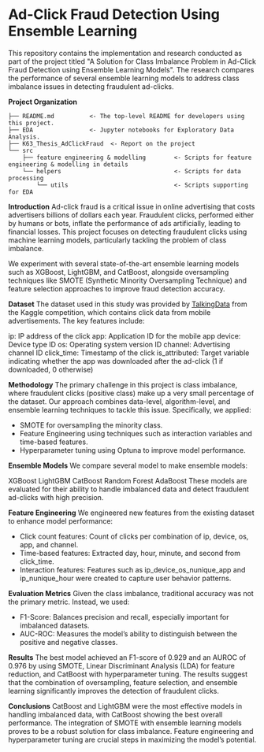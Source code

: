 # Ad-Click Fraud Detection Using Ensemble Learning
This repository contains the implementation and research conducted as part of the project titled "A Solution for Class Imbalance Problem in Ad-Click Fraud Detection using Ensemble Learning Models". The research compares the performance of several ensemble learning models to address class imbalance issues in detecting fraudulent ad-clicks.

**Project Organization**
```
├── README.md          <- The top-level README for developers using this project.
├── EDA                <- Jupyter notebooks for Exploratory Data Analysis.
├── K63_Thesis_AdClickFraud  <- Report on the project
└── src
    ├── feature engineering & modelling        <- Scripts for feature engineering & modelling in details
    └── helpers                                <- Scripts for data processing
        └── utils                              <- Scripts supporting for EDA 
```


**Introduction**
Ad-click fraud is a critical issue in online advertising that costs advertisers billions of dollars each year. Fraudulent clicks, performed either by humans or bots, inflate the performance of ads artificially, leading to financial losses. This project focuses on detecting fraudulent clicks using machine learning models, particularly tackling the problem of class imbalance.

We experiment with several state-of-the-art ensemble learning models such as XGBoost, LightGBM, and CatBoost, alongside oversampling techniques like SMOTE (Synthetic Minority Oversampling Technique) and feature selection approaches to improve fraud detection accuracy.

**Dataset**
The dataset used in this study was provided by [TalkingData](https://www.kaggle.com/competitions/talkingdata-adtracking-fraud-detection) from the Kaggle competition, which contains click data from mobile advertisements. The key features include:

ip: IP address of the click
app: Application ID for the mobile app
device: Device type ID
os: Operating system version ID
channel: Advertising channel ID
click_time: Timestamp of the click
is_attributed: Target variable indicating whether the app was downloaded after the ad-click (1 if downloaded, 0 otherwise)

**Methodology**
The primary challenge in this project is class imbalance, where fraudulent clicks (positive class) make up a very small percentage of the dataset. Our approach combines data-level, algorithm-level, and ensemble learning techniques to tackle this issue. Specifically, we applied:

- SMOTE for oversampling the minority class.
- Feature Engineering using techniques such as interaction variables and time-based features.
- Hyperparameter tuning using Optuna to improve model performance.

**Ensemble Models**
We compare several model to make ensemble models:

XGBoost
LightGBM
CatBoost
Random Forest
AdaBoost
These models are evaluated for their ability to handle imbalanced data and detect fraudulent ad-clicks with high precision.

**Feature Engineering**
We engineered new features from the existing dataset to enhance model performance:
- Click count features: Count of clicks per combination of ip, device, os, app, and channel.
- Time-based features: Extracted day, hour, minute, and second from click_time.
- Interaction features: Features such as ip_device_os_nunique_app and ip_nunique_hour were created to capture user behavior patterns.
  
**Evaluation Metrics**
Given the class imbalance, traditional accuracy was not the primary metric. Instead, we used:
- F1-Score: Balances precision and recall, especially important for imbalanced datasets.
- AUC-ROC: Measures the model’s ability to distinguish between the positive and negative classes.
  
**Results**
The best model achieved an F1-score of 0.929 and an AUROC of 0.976 by using SMOTE, Linear Discriminant Analysis (LDA) for feature reduction, and CatBoost with hyperparameter tuning. The results suggest that the combination of oversampling, feature selection, and ensemble learning significantly improves the detection of fraudulent clicks.

**Conclusions**
CatBoost and LightGBM were the most effective models in handling imbalanced data, with CatBoost showing the best overall performance.
The integration of SMOTE with ensemble learning models proves to be a robust solution for class imbalance.
Feature engineering and hyperparameter tuning are crucial steps in maximizing the model’s potential.
